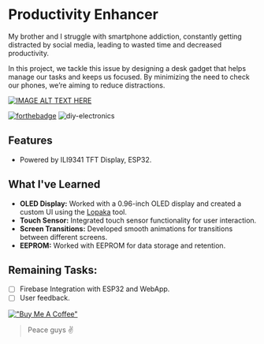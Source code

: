 # Productivity Enhancer
My brother and I struggle with smartphone addiction, constantly getting distracted by social media, leading to wasted time and decreased productivity. 

In this project, we tackle this issue by designing a desk gadget that helps manage our tasks and keeps us focused. By minimizing the need to check our phones, we’re aiming to reduce distractions.

[![IMAGE ALT TEXT HERE](https://img.youtube.com/vi/uctJM8QU84w/0.jpg)](https://www.youtube.com/watch?v=uctJM8QU84w)

[![forthebadge](https://forthebadge.com/images/badges/built-with-love.svg)](https://forthebadge.com)
![diy-electronics](https://github.com/user-attachments/assets/eb3654f7-2827-4576-af1b-261f304a3b02)
## Features
- Powered by ILI9341 TFT Display, ESP32.

## What I've Learned
- **OLED Display:** Worked with a 0.96-inch OLED display and created a custom UI using the [Lopaka](https://lopaka.app/) tool.
- **Touch Sensor:** Integrated touch sensor functionality for user interaction.
- **Screen Transitions:** Developed smooth animations for transitions between different screens.
- **EEPROM:** Worked with EEPROM for data storage and retention.

## Remaining Tasks:
- [ ] Firebase Integration with ESP32 and WebApp.
- [ ] User feedback.

<be>

[!["Buy Me A Coffee"](https://www.buymeacoffee.com/assets/img/custom_images/orange_img.png)](https://www.buymeacoffee.com/lakshyagupta7089)

> Peace guys ✌️
